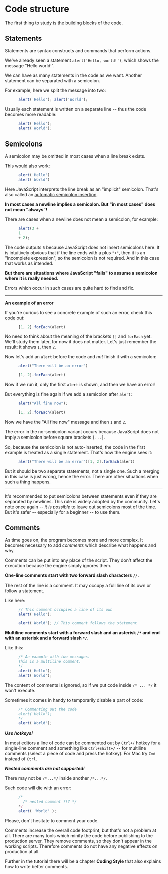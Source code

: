 # Code structure

The first thing to study is the building blocks of the code.

## Statements

Statements are syntax constructs and commands that perform actions.

We've already seen a statement `alert('Hello, world!')`, which shows the message "Hello world!".

We can have as many statements in the code as we want. Another statement can be separated with a semicolon.

For example, here we split the message into two:

```js
      alert('Hello'); alert('World');
```

Usually each statement is written on a separate line -- thus the code becomes more readable:

```js
      alert('Hello');
      alert('World');
```

## Semicolons

A semicolon may be omitted in most cases when a line break exists.

This would also work:

```js
      alert('Hello')
      alert('World')
```

Here JavaScript interprets the line break as an "implicit" semicolon. That's also called an [automatic semicolon insertion](https://tc39.github.io/ecma262/#sec-automatic-semicolon-insertion).

**In most cases a newline implies a semicolon. But "in most cases" does not mean "always"!**

There are cases when a newline does not mean a semicolon, for example:

```js
      alert(3 +
      1
      + 2);
```

The code outputs `6` because JavaScript does not insert semicolons here. It is intuitively obvious that if the line ends with a plus `"+"`, then it is an "incomplete expression", so the semicolon is not required. And in this case that works as intended.

**But there are situations where JavaScript "fails" to assume a semicolon where it is really needed.**

Errors which occur in such cases are quite hard to find and fix.

---

**An example of an error**

If you're curious to see a concrete example of such an error, check this code out:

```js
      [1, 2].forEach(alert)
```

No need to think about the meaning of the brackets `[]` and `forEach` yet. We'll study them later, for now it does not matter. Let's just remember the result: it shows `1`, then `2`.

Now let's add an `alert` before the code and *not* finish it with a semicolon:

```js
      alert("There will be an error")

      [1, 2].forEach(alert)
```

Now if we run it, only the first `alert` is shown, and then we have an error!

But everything is fine again if we add a semicolon after `alert`:

```js
      alert("All fine now");

      [1, 2].forEach(alert)  
```

Now we have the "All fine now" message and then `1` and `2`.

The error in the no-semicolon variant occurs because JavaScript does not imply a semicolon before square brackets `[...]`.

So, because the semicolon is not auto-inserted, the code in the first example is treated as a single statement. That's how the engine sees it:

```js
      alert("There will be an error")[1, 2].forEach(alert)
```

But it should be two separate statements, not a single one. Such a merging in this case is just wrong, hence the error. There are other situations when such a thing happens.

---

It's recommended to put semicolons between statements even if they are separated by newlines. This rule is widely adopted by the community. Let's note once again -- *it is possible* to leave out semicolons most of the time. But it's safer -- especially for a beginner -- to use them.

## Comments

As time goes on, the program becomes more and more complex. It becomes necessary to add *comments* which describe what happens and why.

Comments can be put into any place of the script. They don't affect the execution because the engine simply ignores them.

**One-line comments start with two forward slash characters `//`.**

The rest of the line is a comment. It may occupy a full line of its own or follow a statement.

Like here:

```js
      // This comment occupies a line of its own
      alert('Hello');

      alert('World'); // This comment follows the statement
```

**Multiline comments start with a forward slash and an asterisk `/*` and end with an asterisk and a forward slash `*/`.**

Like this:

```js
      /* An example with two messages.
      This is a multiline comment.
      */
      alert('Hello');
      alert('World');
```

The content of comments is ignored, so if we put code inside `/* ... */` it won't execute.

Sometimes it comes in handy to temporarily disable a part of code:

```js
      /* Commenting out the code
      alert('Hello');
      */
      alert('World');
```

***Use hotkeys!***

In most editors a line of code can be commented out by `Ctrl+/` hotkey for a single-line comment and something like `Ctrl+Shift+/` -- for multiline comments (select a piece of code and press the hotkey). For Mac try `Cmd` instead of `Ctrl`.

***Nested comments are not supported!***

There may not be `/*...*/` inside another `/*...*/`.

Such code will die with an error:

```js
      /*
        /* nested comment ?!? */
      */
      alert( 'World' );
```

Please, don't hesitate to comment your code.

Comments increase the overall code footprint, but that's not a problem at all. There are many tools which minify the code before publishing to the production server. They remove comments, so they don't appear in the working scripts. Therefore comments do not have any negative effects on production at all.

Further in the tutorial there will be a chapter **Coding Style** that also explains how to write better comments.
